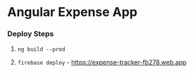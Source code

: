 # Angular Expense App
### Deploy Steps

1. `ng build --prod`

2. `firebase deploy` - https://expense-tracker-fb278.web.app
